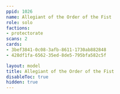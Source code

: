 ```yaml
---
ppid: 1026
name: Allegiant of the Order of the Fist
role: solo
factions:
- protectorate
scans: 2
cards:
- 3bef3841-0c08-3afb-8611-1730ab882848
- 428df1fa-6562-35ed-8de5-795bfa582c5f

layout: model
title: Allegiant of the Order of the Fist
disableToc: true
hidden: true
---
```

